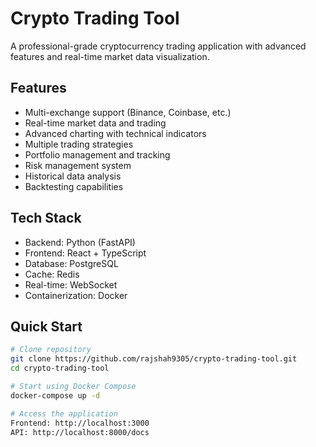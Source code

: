 # Crypto Trading Tool

A professional-grade cryptocurrency trading application with advanced features and real-time market data visualization.

## Features

- Multi-exchange support (Binance, Coinbase, etc.)
- Real-time market data and trading
- Advanced charting with technical indicators
- Multiple trading strategies
- Portfolio management and tracking
- Risk management system
- Historical data analysis
- Backtesting capabilities

## Tech Stack

- Backend: Python (FastAPI)
- Frontend: React + TypeScript
- Database: PostgreSQL
- Cache: Redis
- Real-time: WebSocket
- Containerization: Docker

## Quick Start

```bash
# Clone repository
git clone https://github.com/rajshah9305/crypto-trading-tool.git
cd crypto-trading-tool

# Start using Docker Compose
docker-compose up -d

# Access the application
Frontend: http://localhost:3000
API: http://localhost:8000/docs